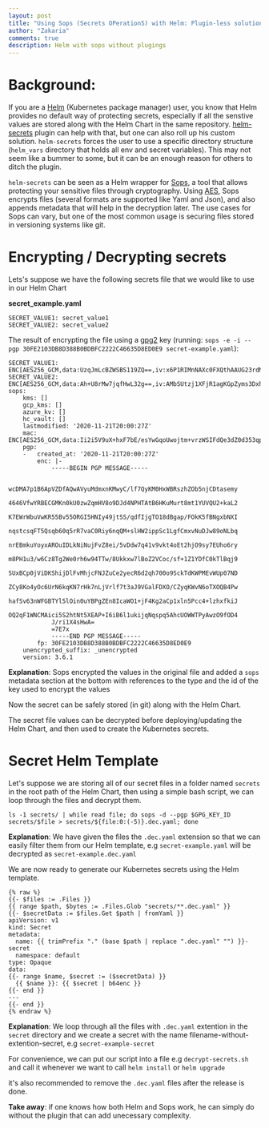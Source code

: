 ```yaml
---
layout: post
title: "Using Sops (Secrets OPerationS) with Helm: Plugin-less solution"
author: "Zakaria"
comments: true
description: Helm with sops without plugings
---
```

# Background:

If you are a [Helm](https://github.com/helm/helm) (Kubernetes package manager) user, you know that Helm provides no default way of protecting secrets, especially if all the senstive values are stored along with the Helm Chart in the same repository. [helm-secrets](https://github.com/zendesk/helm-secrets) plugin can help with that, but one can also roll up his custom solution. `helm-secrets` forces the user to use a specific directory structure (`helm_vars` directory that holds all env and secret variables). This may not seem like a bummer to some, but it can be an enough reason for others to ditch the plugin. 

`helm-secrets` can be seen as a Helm wrapper for [Sops](https://github.com/mozilla/sops), a tool that allows protecting your sensitive files through cryptography. Using [AES](https://en.wikipedia.org/wiki/Advanced_Encryption_Standard), Sops encrypts files (several formats are supported like Yaml and Json), and also appends metadata that will help in the decryption later. The use cases for Sops can vary, but one of the most common usage is securing files stored in versioning systems like git. 

# Encrypting / Decrypting secrets

Lets's suppose we have the following secrets file that we would like to use in our Helm Chart

__secret_example.yaml__
```
SECRET_VALUE1: secret_value1
SECRET_VALUE2: secret_value2
```

The result of encrypting the file using a [gpg2](https://gnupg.org/) key (running: `sops -e -i --pgp 30FE2103DB8D388B0BDBFC2222C46635D8ED0E9 secret-example.yaml`):

```
SECRET_VALUE1: ENC[AES256_GCM,data:UzqJmLcBZWSBS119ZQ==,iv:x6P1RIMnNAXc0FXQthAAUG23rdM5pZPizAYYh5eqfQg=,tag:Ack/ltD57S69QBlHt4ehqw==,type:str]
SECRET_VALUE2: ENC[AES256_GCM,data:Ah+U8rMw7jqfHwL32g==,iv:AMbSUtzj1XFjR1agKGpZyms3Dxhqm+wdnSWc5FWiqMI=,tag:LWdhBypGitnRU/xLtM0Q+w==,type:str]
sops:
    kms: []
    gcp_kms: []
    azure_kv: []
    hc_vault: []
    lastmodified: '2020-11-21T20:00:27Z'
    mac: ENC[AES256_GCM,data:Ii2i5V9uX+hxF7bE/esYwGqoUwojtm+vrzWSIFdQe3dZ0d353qp13PRKOcsiQUTJVzXwEszwA6SWJTl/lvA0vmkN+sX0HISsfBvcgBlE1QPxLoG46ST71/rJhUY3z1RfDlOQFx4QMYMRSStzFSSOrkqR1krFpEZAA0tK2jV0h9E=,iv:jduQPej9/DPkDnwGBJc7Wrnf/XB/NiqkPUiuMcYyrn8=,tag:LP41QIlD6H0F05WFgHgrYg==,type:str]
    pgp:
    -   created_at: '2020-11-21T20:00:27Z'
        enc: |-
            -----BEGIN PGP MESSAGE-----

            wcDMA7p1B6ApVZDfAQwAVyuMdmxnKMwyC/lf7QyKM0HxWBRszhZOb5njCDtasemy
            4646VfwYRBECGMKn0kU0zwZqmHV8o9DJd4NPHTAtB6HKuMurt8mt1YUVQU2+kaL2
            K7EWrWbuVwKR55Bv55ORGI5HNIy49jtSS/qdfIjgTO18dBgap/FOkK5fBNgxbNXI
            nqstcsqFT5Qsqb60q5rR7vaC0Riy6nqQM+slHW2ippSc1LgfCmxvNuDJw89oNLbq
            nrEBmkuYoyxAROuIDLkNiNujFvZ8ei/5vDdw7q41v9vkt4oEt2hjO9sy7EUho6ry
            m8PH1u3/w6Cz8Tg2We0rh6w94TTw/8Ukkxw7lBoZ2VCoc/sf+1Z1YDfC0kTlBqj9
            SUxBCp0jViDKShijDlFvMhjcFNJZuCe2yecR6d2qh700o9SckTdKWPMEvWUp07ND
            ZCy8Ko4yOc6UrN6kqKN7rHk7nLjVrlf7t3aJ9VGalFDXO/CZyqKWvN6oTXOQB4Pw
            hafSv63nWFGBTYl5lOin0uYBPgZEn8IcaWO1+jF4Kg2aCp1xln5Pcc4+lzhxfkiJ
            OQ2qF1WNCMAici5S2htNt5XEAP+I6iB6l1ukijqNqspq5AhcUOWWTPyAwzO9fOD4
            J/ri1X4sHwA=
            =7E7x
            -----END PGP MESSAGE-----
        fp: 30FE2103DB8D388B0BDBFC2222C46635D8ED0E9
    unencrypted_suffix: _unencrypted
    version: 3.6.1

```

__Explanation__: Sops encrypted the values in the original file and added a `sops` metadata section at the bottom with references to the type and the id of the key used to encrypt the values

Now the secret can be safely stored (in git) along with the Helm Chart. 

The secret file values can be decrypted before deploying/updating the Helm Chart, and then used to create the Kubernetes secrets.  

# Secret Helm Template

Let's suppose we are storing all of our secret files in a folder named `secrets` in the root path of the Helm Chart, then using a simple bash script, we can loop through the files and decrypt them. 


```
ls -1 secrets/ | while read file; do sops -d --pgp $GPG_KEY_ID secrets/$file > secrets/${file:0:(-5)}.dec.yaml; done

```

__Explanation__: We have given the files the `.dec.yaml` extension so that we can easily filter them from our Helm template, e.g `secret-example.yaml` will be decrypted as `secret-example.dec.yaml`


We are now ready to generate our Kubernetes secrets using the Helm template. 

```
{% raw %}
{{- $files := .Files }}
{{ range $path, $bytes := .Files.Glob "secrets/**.dec.yaml" }}
{{- $secretData := $files.Get $path | fromYaml }}
apiVersion: v1
kind: Secret
metadata:
  name: {{ trimPrefix "." (base $path | replace ".dec.yaml" "") }}-secret
  namespace: default
type: Opaque
data:
{{- range $name, $secret := ($secretData) }}
  {{ $name }}: {{ $secret | b64enc }}
{{- end }}
---
{{- end }}
{% endraw %}
```

__Explanation__: We loop through all the files with `.dec.yaml` extention in the `secret` directory and we create a secret with the name filename-without-extention-secret, e.g `secret-example-secret`

For convenience, we can put our script into a file e.g `decrypt-secrets.sh` and call it whenever we want to call `helm install` or `helm upgrade`

it's also recommended to remove the `.dec.yaml` files after the release is done.

__Take away__:  if one knows how both Helm and Sops work, he can simply do without the plugin that can add unecessary complexity.